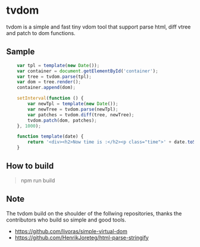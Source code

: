 # tvdom
tvdom is a simple and fast tiny vdom tool that support parse html, diff vtree and patch to dom functions.


## Sample
```js
    var tpl = template(new Date());
    var container = document.getElementById('container');
    var tree = tvdom.parse(tpl);
    var dom = tree.render();
    container.append(dom);

    setInterval(function () {
        var newTpl = template(new Date());
        var newTree = tvdom.parse(newTpl);
        var patches = tvdom.diff(tree, newTree);
        tvdom.patch(dom, patches);
    }, 1000);

    function template(date) {
        return '<div><h2>Now time is :</h2><p class="time">' + date.toString() + '</p></div>';
    }

```


## How to build
> npm run build 


## Note
The tvdom build on the shoulder of the follwing repositories, thanks the contributors who build so simple and good tools.
- https://github.com/livoras/simple-virtual-dom
- https://github.com/HenrikJoreteg/html-parse-stringify